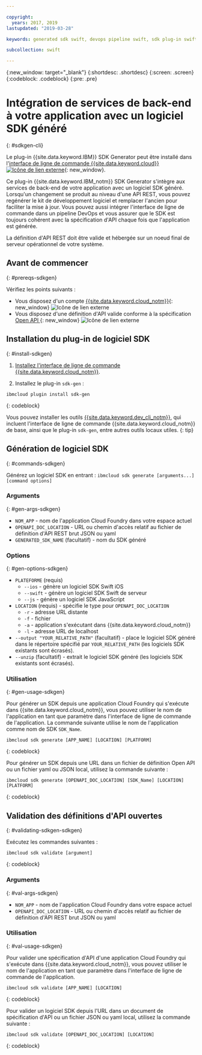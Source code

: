 ```yaml
---

copyright:
  years: 2017, 2019
lastupdated: "2019-03-28"

keywords: generated sdk swift, devops pipeline swift, sdk plug-in swift, open api swift, sdkgen swift, ibmcloud sdk swift, swift backend service

subcollection: swift

---
```


{:new_window: target="_blank"}
{:shortdesc: .shortdesc}
{:screen: .screen}
{:codeblock: .codeblock}
{:pre: .pre}

# Intégration de services de back-end à votre application avec un logiciel SDK généré
{: #sdkgen-cli}

Le plug-in {{site.data.keyword.IBM}} SDK Generator peut être installé dans l'[interface de ligne de commande {{site.data.keyword.cloud}} ![Icône de lien externe](../../icons/launch-glyph.svg "Icône de lien externe")](/docs/cli?topic=cloud-cli-ibmcloud-cli#ibmcloud-cli){: new_window}.

Ce plug-in {{site.data.keyword.IBM_notm}} SDK Generator s'intègre aux services de back-end de votre application avec un logiciel SDK généré. Lorsqu'un changement se produit au niveau d'une API REST, vous pouvez regénérer le kit de développement logiciel et remplacer l'ancien pour faciliter la mise à jour. Vous pouvez aussi intégrer l'interface de ligne de commande dans un pipeline DevOps et vous assurer que le SDK est toujours cohérent avec la spécification d'API chaque fois que l'application est générée.

La définition d'API REST doit être valide et hébergée sur un noeud final de serveur opérationnel de votre système.

## Avant de commencer
{: #prereqs-sdkgen}

Vérifiez les points suivants :

* Vous disposez d'un compte [{{site.data.keyword.cloud_notm}}](http://cloud.ibm.com){: new_window} ![Icône de lien externe](../../icons/launch-glyph.svg "Icône de lien externe")
* Vous disposez d'une définition d'API valide conforme à la spécification [Open API ](https://www.openapis.org/){: new_window} ![Icône de lien externe](../../icons/launch-glyph.svg "Icône de lien externe")

## Installation du plug-in de logiciel SDK
{: #install-sdkgen}

1. [Installez l'interface de ligne de commande {{site.data.keyword.cloud_notm}}](/docs/cli?topic=cloud-cli-install-ibmcloud-cli#install-ibmcloud-cli).

2. Installez le plug-in `sdk-gen` :
  ```
  ibmcloud plugin install sdk-gen
  ```
  {: codeblock}

Vous pouvez installer les outils [{{site.data.keyword.dev_cli_notm}}](/docs/cli?topic=cloud-cli-ibmcloud-cli#install_plug-in), qui incluent l'interface de ligne de commande {{site.data.keyword.cloud_notm}} de base, ainsi que le plug-in `sdk-gen`, entre autres outils locaux utiles.
{: tip}

## Génération de logiciel SDK
{: #commands-sdkgen}

Générez un logiciel SDK en entrant : `ibmcloud sdk generate [arguments...] [command options]`

### Arguments
{: #gen-args-sdkgen}

* `NOM_APP` - nom de l'application Cloud Foundry dans votre espace actuel
* `OPENAPI_DOC_LOCATION` - URL ou chemin d'accès relatif au fichier de définition d'API REST brut JSON ou yaml
* `GENERATED_SDK_NAME` (facultatif) - nom du SDK généré

### Options
{: #gen-options-sdkgen}

* `PLATEFORME` (requis)
   * `--ios` - génère un logiciel SDK Swift iOS
   * `--swift` - génère un logiciel SDK Swift de serveur
   * `--js` - génère un logiciel SDK JavaScript
* `LOCATION` (requis) - spécifie le type pour `OPENAPI_DOC_LOCATION`
   * `-r` - adresse URL distante
   * `-f` - fichier
   * `-a` - application s'exécutant dans {{site.data.keyword.cloud_notm}}
   * `-l` - adresse URL de localhost
* `--output "YOUR_RELATIVE_PATH"` (facultatif) - place le logiciel SDK généré dans le répertoire spécifié par `YOUR_RELATIVE_PATH` (les logiciels SDK existants sont écrasés).
* `--unzip` (facultatif) - extrait le logiciel SDK généré (les logiciels SDK existants sont écrasés).

### Utilisation
{: #gen-usage-sdkgen}

Pour générer un SDK depuis une application Cloud Foundry qui s'exécute dans {{site.data.keyword.cloud_notm}}, vous pouvez utiliser le nom de l'application en tant que paramètre dans l'interface de ligne de commande de l'application. La
commande suivante utilise le nom de l'application comme nom de SDK `SDK_Name`.

```
ibmcloud sdk generate [APP_NAME] [LOCATION] [PLATFORM]
```
{: codeblock}

Pour générer un SDK depuis une URL dans un fichier de définition Open API ou un fichier yaml ou JSON local, utilisez la commande suivante :

```
ibmcloud sdk generate [OPENAPI_DOC_LOCATION] [SDK_Name] [LOCATION] [PLATFORM]
```
{: codeblock}

## Validation des définitions d'API ouvertes
{: #validating-sdkgen-sdkgen}

Exécutez les commandes suivantes :
```
ibmcloud sdk validate [argument]
```
{: codeblock}

### Arguments
{: #val-args-sdkgen}

* `NOM_APP` - nom de l'application Cloud Foundry dans votre espace actuel
* `OPENAPI_DOC_LOCATION` - URL ou chemin d'accès relatif au fichier de définition d'API REST brut JSON ou yaml

### Utilisation
{: #val-usage-sdkgen}

Pour valider une spécification d'API d'une application Cloud Foundry qui s'exécute dans {{site.data.keyword.cloud_notm}}, vous pouvez utiliser le nom de l'application en tant que paramètre dans l'interface de ligne de commande de l'application.
```
ibmcloud sdk validate [APP_NAME] [LOCATION]
```
{: codeblock}

Pour valider un logiciel SDK depuis l'URL dans un document de spécification d'API ou un fichier JSON ou yaml local, utilisez la commande suivante :
```
ibmcloud sdk validate [OPENAPI_DOC_LOCATION] [LOCATION]
```
{: codeblock}

